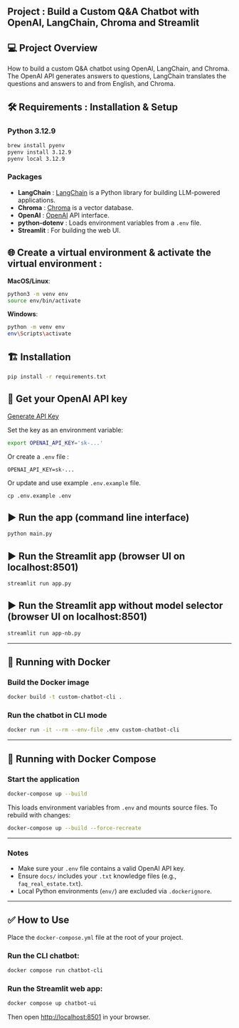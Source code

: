 ## Project : Build a Custom Q&A Chatbot with OpenAI, LangChain, Chroma and Streamlit

## 💻 Project Overview

How to build a custom Q&A chatbot using OpenAI, LangChain, and Chroma.  
The OpenAI API generates answers to questions, LangChain translates the questions and answers to and from English, and Chroma.  

<!-- This section describes the Python setup using Python 3.12.9 -->

## 🛠️ Requirements : Installation & Setup

### Python 3.12.9

```bash
brew install pyenv
pyenv install 3.12.9
pyenv local 3.12.9
```

### Packages

- **LangChain** : [LangChain](https://www.langchain.com/) is a Python library for building LLM-powered applications.
- **Chroma** : [Chroma](https://www.trychroma.com/) is a vector database.
- **OpenAI** : [OpenAI](https://platform.openai.com) API interface.
- **python-dotenv** : Loads environment variables from a `.env` file.
- **Streamlit** : For building the web UI.

<!-- Removed streamlit-chat as it’s deprecated in favor of st.chat_message -->

## 🌐 Create a virtual environment & activate the virtual environment :

**MacOS/Linux**:

```bash
python3 -m venv env
source env/bin/activate
```

**Windows**:

```bash
python -m venv env
env\Scripts\activate
```

## 🏗️ Installation

```bash
pip install -r requirements.txt
```

<!-- Optional: Only use if testing with the latest LangChain releases -->
<!-- pip install --upgrade langchain -->

## 🔑 Get your OpenAI API key

[Generate API Key](https://platform.openai.com/account/api-keys)

Set the key as an environment variable:

```bash
export OPENAI_API_KEY='sk-...'
```

Or create a `.env` file :

```
OPENAI_API_KEY=sk-...
```
Or update and use example `.env.example` file.
```
cp .env.example .env
```
## ▶️ Run the app (command line interface)

```bash
python main.py
```

## ▶️ Run the Streamlit app (browser UI on localhost:8501)

```bash
streamlit run app.py
```
## ▶️ Run the Streamlit app without model selector (browser UI on localhost:8501)

```bash
streamlit run app-nb.py
```

---

## 🐳 Running with Docker

### Build the Docker image
```bash
docker build -t custom-chatbot-cli .
```

### Run the chatbot in CLI mode
```bash
docker run -it --rm --env-file .env custom-chatbot-cli
```

---

## 🧩 Running with Docker Compose

### Start the application
```bash
docker-compose up --build
```

This loads environment variables from `.env` and mounts source files. To rebuild with changes:
```bash
docker-compose up --build --force-recreate
```

---

### Notes
- Make sure your `.env` file contains a valid OpenAI API key.
- Ensure `docs/` includes your `.txt` knowledge files (e.g., `faq_real_estate.txt`).
- Local Python environments (`env/`) are excluded via `.dockerignore`.

---

## ✅ How to Use

Place the `docker-compose.yml` file at the root of your project.

### Run the CLI chatbot:
```bash
docker compose run chatbot-cli
```

### Run the Streamlit web app:
```bash
docker compose up chatbot-ui
```

Then open [http://localhost:8501](http://localhost:8501) in your browser.
